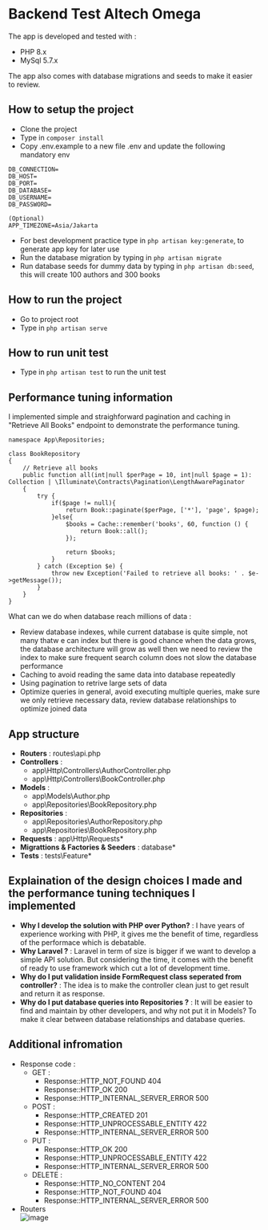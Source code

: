 # Backend Test Altech Omega
The app is developed and tested with :
- PHP 8.x
- MySql 5.7.x

The app also comes with database migrations and seeds to make it easier to review.

## How to setup the project 
- Clone the project
- Type in `composer install`
- Copy .env.example to a new file .env and update the following mandatory env
```
DB_CONNECTION=
DB_HOST=
DB_PORT=
DB_DATABASE=
DB_USERNAME=
DB_PASSWORD=

(Optional)
APP_TIMEZONE=Asia/Jakarta
```
- For best development practice type in `php artisan key:generate`, to generate app key for later use
- Run the database migration by typing in  `php artisan migrate`
- Run database seeds for dummy data by typing in `php artisan db:seed`, this will create 100 authors and 300 books

## How to run the project 

- Go to project root 
- Type in `php artisan serve`

## How to run unit test 
- Type in `php artisan test` to run the unit test

## Performance tuning information
I implemented simple and straighforward pagination and caching in "Retrieve All Books" endpoint to demonstrate the performance tuning.
```
namespace App\Repositories;

class BookRepository
{
    // Retrieve all books
    public function all(int|null $perPage = 10, int|null $page = 1): Collection | \Illuminate\Contracts\Pagination\LengthAwarePaginator
    {
        try {
            if($page != null){
                return Book::paginate($perPage, ['*'], 'page', $page);
            }else{
                $books = Cache::remember('books', 60, function () {
                    return Book::all();
                });

                return $books;
            }
        } catch (Exception $e) {
            throw new Exception('Failed to retrieve all books: ' . $e->getMessage());
        }
    }
}
```
What can we do when database reach millions of data : 
- Review database indexes, while current database is quite simple, not many thatw e can index but there is good chance when the data grows, the database architecture will grow as well then we need to review the index to make sure frequent search column does not slow the database performance
- Caching to avoid reading the same data into database repeatedly
- Using pagination to retrive large sets of data
- Optimize queries in general, avoid executing multiple queries, make sure we only retrieve necessary data, review database relationships to optimize joined data

## App structure
- **Routers** : routes\api.php
- **Controllers** :  
  - app\Http\Controllers\AuthorController.php
  - app\Http\Controllers\BookController.php
- **Models** :
  - app\Models\Author.php
  - app\Repositories\BookRepository.php
- **Repositories** :
  - app\Repositories\AuthorRepository.php
  - app\Repositories\BookRepository.php
- **Requests** : app\Http\Requests\*
- **Migrattions & Factories & Seeders** : database\*
- **Tests** : tests\Feature\*

## Explaination of the design choices I made and the performance tuning techniques I implemented
- **Why I develop the solution with PHP over Python?** : I have years of experience working with PHP, it gives me the benefit of time, regardless of the performace which is debatable.
- **Why Laravel ?** : Laravel in term of size is bigger if we want to develop a simple API solution. But considering the time, it comes with the benefit of ready to use framework which cut a lot of development time.
- **Why do I put validation inside FormRequest class seperated from controller?** : The idea is to make the controller clean just to get result and return it as response.
- **Why do I put database queries into Repositories ?** : It will be easier to find and maintain by other developers, and why not put it in Models? To make it clear between database relationships and database queries.

## Additional infromation
- Response code :
  - GET :
    - Response::HTTP_NOT_FOUND 404
    - Response::HTTP_OK 200
    - Response::HTTP_INTERNAL_SERVER_ERROR 500
  - POST :
    - Response::HTTP_CREATED 201
    - Response::HTTP_UNPROCESSABLE_ENTITY 422
    - Response::HTTP_INTERNAL_SERVER_ERROR 500
  - PUT :
    - Response::HTTP_OK 200 
    - Response::HTTP_UNPROCESSABLE_ENTITY 422
    - Response::HTTP_INTERNAL_SERVER_ERROR 500
  - DELETE :
    - Response::HTTP_NO_CONTENT 204
    - Response::HTTP_NOT_FOUND 404
    - Response::HTTP_INTERNAL_SERVER_ERROR 500
- Routers  
![image](https://github.com/user-attachments/assets/78aab727-7e83-4756-a02e-9f800fe685a0)

